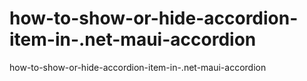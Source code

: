 # how-to-show-or-hide-accordion-item-in-.net-maui-accordion
how-to-show-or-hide-accordion-item-in-.net-maui-accordion
